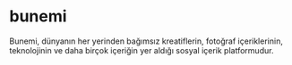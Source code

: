 # bunemi
Bunemi, dünyanın her yerinden bağımsız kreatiflerin, fotoğraf içeriklerinin, teknolojinin ve daha birçok içeriğin yer aldığı sosyal içerik platformudur.
